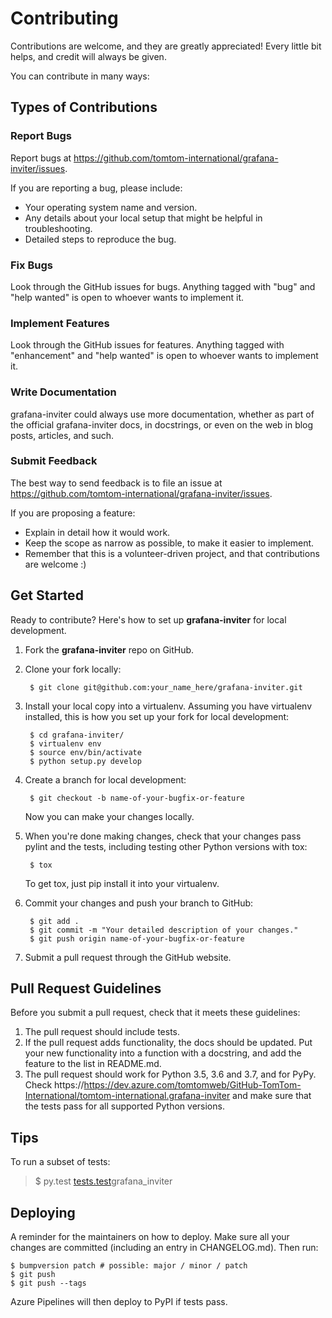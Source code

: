 # Contributing

Contributions are welcome, and they are greatly appreciated\! Every
little bit helps, and credit will always be given.

You can contribute in many ways:

## Types of Contributions

### Report Bugs

Report bugs at https://github.com/tomtom-international/grafana-inviter/issues.

If you are reporting a bug, please include:

* Your operating system name and version.
* Any details about your local setup that might be helpful in troubleshooting.
* Detailed steps to reproduce the bug.

### Fix Bugs

Look through the GitHub issues for bugs. Anything tagged with "bug" and
"help wanted" is open to whoever wants to implement it.

### Implement Features

Look through the GitHub issues for features. Anything tagged with
"enhancement" and "help wanted" is open to whoever wants to implement
it.

### Write Documentation

grafana-inviter could always use more documentation,
whether as part of the official grafana-inviter docs,
in docstrings, or even on the web in blog posts, articles, and such.

### Submit Feedback

The best way to send feedback is to file an issue at
https://github.com/tomtom-international/grafana-inviter/issues.

If you are proposing a feature:

* Explain in detail how it would work.
* Keep the scope as narrow as possible, to make it easier to implement.
* Remember that this is a volunteer-driven project, and that contributions are welcome :)

## Get Started

Ready to contribute? Here's how to set up **grafana-inviter** for local development.

1. Fork the **grafana-inviter** repo on GitHub.

2. Clone your fork locally:

        $ git clone git@github.com:your_name_here/grafana-inviter.git


3. Install your local copy into a virtualenv. Assuming you have virtualenv installed,
   this is how you set up your fork for local development:

        $ cd grafana-inviter/
        $ virtualenv env
        $ source env/bin/activate
        $ python setup.py develop

4. Create a branch for local development:

        $ git checkout -b name-of-your-bugfix-or-feature

    Now you can make your changes locally.

5. When you're done making changes, check that your changes pass pylint
   and the tests, including testing other Python versions with tox:

        $ tox

    To get tox, just pip install it into your virtualenv.

6. Commit your changes and push your branch to GitHub:

        $ git add .
        $ git commit -m "Your detailed description of your changes."
        $ git push origin name-of-your-bugfix-or-feature

7. Submit a pull request through the GitHub website.

## Pull Request Guidelines

Before you submit a pull request, check that it meets these guidelines:

1. The pull request should include tests.
2. If the pull request adds functionality, the docs should be updated.
   Put your new functionality into a function with a docstring, and add the feature to the list in README.md.
3. The pull request should work for Python 3.5, 3.6 and 3.7, and
   for PyPy. Check https://https://dev.azure.com/tomtomweb/GitHub-TomTom-International/tomtom-international.grafana-inviter and make sure that the tests pass for all supported Python versions.

## Tips

To run a subset of tests:

> $ py.test [tests.test]()grafana_inviter

## Deploying

A reminder for the maintainers on how to deploy. Make sure all your
changes are committed (including an entry in CHANGELOG.md). Then run:

    $ bumpversion patch # possible: major / minor / patch
    $ git push
    $ git push --tags

Azure Pipelines will then deploy to PyPI if tests pass.
